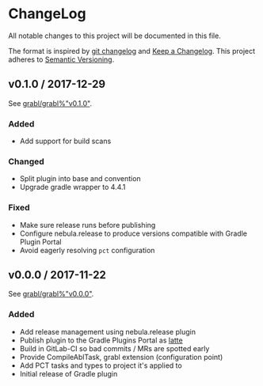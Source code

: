 # ChangeLog

All notable changes to this project will be documented in this file.

The format is inspired by
[git changelog](https://github.com/tj/git-extras/blob/master/Commands.md#git-changelog)
and [Keep a Changelog](http://keepachangelog.com/en/1.0.0/).  This project
adheres to [Semantic Versioning](http://semver.org/spec/v2.0.0.html).


## v0.1.0 / 2017-12-29

See [grabl/grabl%"v0.1.0"](https://gitlab.com/grabl/grabl/milestones/2).

### Added

  * Add support for build scans

### Changed

  * Split plugin into base and convention
  * Upgrade gradle wrapper to 4.4.1

### Fixed

  * Make sure release runs before publishing
  * Configure nebula.release to produce versions compatible with Gradle
    Plugin Portal
  * Avoid eagerly resolving `pct` configuration

## v0.0.0 / 2017-11-22

See [grabl/grabl%"v0.0.0"](https://gitlab.com/grabl/grabl/milestones/1).

### Added

  * Add release management using nebula.release plugin
  * Publish plugin to the Gradle Plugins Portal as
    [latte](https://plugins.gradle.org/plugin/oe.espresso.latte.latte)
  * Build in GitLab-CI so bad commits / MRs are spotted early
  * Provide CompileAblTask, grabl extension (configuration point)
  * Add PCT tasks and types to project it's applied to
  * Initial release of Gradle plugin
